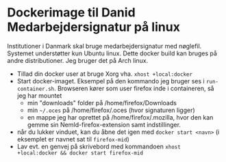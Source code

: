 Dockerimage til Danid Medarbejdersignatur på linux
===================

Institutioner i Danmark skal bruge medarbejdersignatur med nøglefil.
Systemet understøtter kun Ubuntu linux. Dette docker build kan bruges
på andre distributioner. Jeg bruger det på Arch linux.

* Tillad din docker user at bruge Xorg vha. `xhost +local:docker` 
* Start docker-imaget. Eksempel på den kommando jeg bruger ses i `run-container.sh`.
  Browseren kører som user firefox inde i containeren, så jeg har mountet
  * min "downloads" folder på /home/firefox/Downloads
  * min `~/.oces` på /home/firefox/.oces (hvor signaturen ligger)
  * en mappe jeg har oprettet på /home/firefox/.mozilla, hvor den kan gemme 
    sin NemId-firefox-extension samt indstillinger.
* når du lukker vinduet, kan du åbne det igen med `docker start <navn>`
  (i eksemplet er navnet sat til `firefox-mid`)
* Lav evt. en genvej på skrivebord med kommandoen `xhost +local:docker && docker start firefox-mid`
